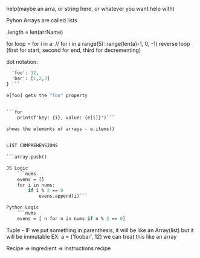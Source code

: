 help(maybe an arra, or string here, or whatever you want help with)
  
Pyhon Arrays are called lists
  
.length = len(arrName)
  
for loop = for i in a: // for i in a range(5): range(len(a)-1, 0, -1) reverse loop (first for start, second for end, third for decrementing)
  
dot notation: 
```e
  'foo': 12,
  'bar': [1,2,3]
} ```
  
e[foo] gets the "foo" property
  
  
```for
	print(f'key: {i}, value: {e[i]}')```
  
shows the elements of arrays - e.items()
  
  
LIST COMPREHENSIONS
  
```array.push()
  
JS Logic
	```nums
	evens = []
	for i in nums:
		if i % 2 == 0
			evens.append(i)```
  
Python Logic 
	```nums
	evens = [ n for n in nums if n % 2 == 0]
```
  
Tuple  -  IF we put something in parenthesis, it will be like an Array(list) but it will be immutable EX: a = ('foobar', 12) we can treat this like an array
  
  
  
  
Recipe => ingredient => instructions
			   recipe
  
  
  